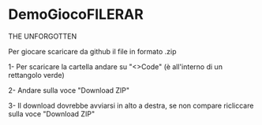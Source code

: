 # DemoGiocoFILERAR
THE UNFORGOTTEN

Per giocare scaricare da github il file in formato .zip

1- Per scaricare la cartella andare su "<>Code" (è all'interno di un rettangolo verde)

2- Andare sulla voce "Download ZIP"

3- Il download dovrebbe avviarsi in alto a destra, se non compare ricliccare sulla voce "Download ZIP"
